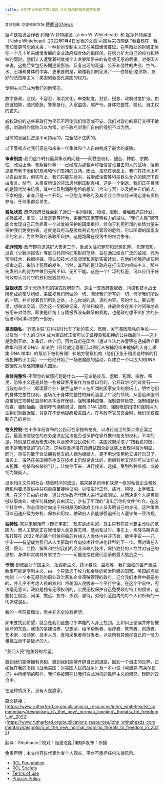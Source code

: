 ```yaml
---
title: 专制主义是新常态2022 年对自由的威胁迫在眉睫
---
```

`喜马拉雅-华盛顿DC农场` [轉載自GNews](https://gnews.org/zh-hans/1844187/)

据卢瑟福协会作者 约翰·W·怀特黑德（John W. Whitehead）和 妮莎怀特黑德 （Nisha Whitehead）2022年1月4日发表的文章
![](https://assets.gnews.org/wp-content/uploads/2022/01/image002-1.gif)图片来自网络
“看着现在，我预知着更可能的未来：一种新的专制主义正在美国缓慢蔓延。在黑暗处的财阀正坐在一个几十年来缓慢发展的企业政府综合体的指挥所。在努力扩大自己的权力和特权的同时，他们让人遭受着制度或个人贪婪所带来的有意或无意的后果。对美国人来说，这些后果包括长期通货膨胀、反复出现的衰退、公开和隐性的失业、空气、水、土壤和身体的中毒，更重要的是，颠覆我们的宪法。”——伯特伦·格罗斯，友好的法西斯主义：美国的新面孔美国的权力。

专制主义已成为我们的新常态。

数字暴政，监视。不容忍，取消文化，审查制度。封锁、授权、政府过度扩张。供应链短缺，通货膨胀。警察暴行，入室盗窃，戒严令。身体完整性、隐私、自主权的丧失。

威权政府的这些暴政行为早已不再使我们惊恐或不安。我们对政府的暴行变得不敏感，对政府的腐败习以为常，对于政府对我们自由的侵犯不以为然。

目前的发展轨迹是不可持续的，完全站不住脚的。

以下警戒点对我们现在和未来一年集体和个人自由构成了最大的威胁。

**审查制度**-我们这个时代最具争议的问题——同性恋权利、堕胎、种族、宗教、性、政治正确、警察暴行等——已经成为那些声称相信言论自由的人的战场，但前提是有利于他们的观点和他们支持的立场。因此，虽然在表面上，我们在技术上可以自由发言，但实际上，我们只能在脸书，谷歌或油管等科技巨头允许的情况下自由发言。然而，从审查所谓的非法思想到压制真相，这是一个倒退。我们正在目睹的是现代焚书坑儒，其中涉及到消除危险的想法（合法与否）以及拥护它们的人。不幸的是，审查只是一个开始。一旦您允许政府及其企业合作伙伴来确定谁有资格参与，任何事都会发生。

**紧急状态**-既然政府已经尝到了通过一系列封锁、授权、限制、接触者追踪计划、加强监视、审查、过度定罪等行为，来展示国家警察权力的滋味，“我们人民”很可能会发现自己正负担着一个过度被保护的国家重担，倾向于利用所谓的疫情力量来保护我们免受伤害。这就是政府马基雅维利式危机管理的危险，它以所谓的国家安全的名义，为各种政府暴政所辩护。这是隐藏在视线中的权力争夺。

**犯罪预知**-政府即将迅速扩大警务工作，重点关注犯罪前和思想犯罪。 犯罪预知，出自《少数派报告》等反乌托邦科幻电影的范畴，旨在通过结合广泛的监视、行为预测技术、数据挖掘、预认知技术以及邻里和家庭告密计划，在他们能够造成任何损害之前，来防止犯罪的发生。当然，其目的是让政府在打击国内极端主义，那些先发制人的努力中做到无所不知、无所不能。这是一个广泛的标签，可以应用于任何政府认为对它的权利是威胁的人。

**监视状态**-这个无所不知的第四政府部门，是由一支政府告密者、间谍和技术战士所组成的军队组织，来监视我们所做的一切，阅读我们所写的一切，倾听我们所说的一切，并监视着我们所到之处。小心你说的话，读的内容，写的什么，要去哪里，想和谁交流，因为这一切都被记录、存储和编目，并最终会在某个时间和地点被用来对付你。即使是传统上与情报界没有联系的机构，也是政府想不断扩大的告密者和间谍网络的一部分。

**基因隐私**– “罪恶关联”在科技时代有了新的意义。然而，关于基因隐私的争论——以及当一个人的 DNA 成为第四修正案可以无证搜查和扣押的公共商品时——这才是刚刚开始。准备好，伙计们，因为政府在国会（通过立法允许警察在逮捕后立即收集和测试 DNA）和法院（已经裁定警察可以例行从被捕但尚未被捕的人身上采集 DNA 样本）的帮助下被判有罪）和地方警察机构（他们正急于购买这种新的打击犯罪的小工具）——已经开始了一场恶魔般的运动，以建立一个以庞大的DNA 数据库为基础的嫌疑人国家。

**身体完整性**-不管你的敏感问题是什么——无论是疫苗、堕胎、犯罪、宗教、移民、恐怖主义还是其他一些被政客用来作为拉票口号的，公开政治化的试金石——当政府和企业（即国营企业）联手迫使个人在所谓的国家安全的祭坛上，牺牲他们的身体完整性权利。这场关于身体完整性的辩论涵盖了广泛的领域，从堕胎和强制疫苗到生物特征监测和基本医疗保健。强制接种疫苗、强制腔体检查、强制结肠镜检查、强制抽血、强制呼气酒精测试、强制 DNA 提取、强制眼部扫描和强制纳入生物识别数据库，只是在不断地提醒着美国人，在与政府官员交会时，我们无权控制自己的身体。

**枪支控制**-在十多年前宣布的公民可在家拥有枪支，以进行自卫的第二修正案之后，最高法院现在的任务是决定宪法是否也保护在家外携带枪支的权利。不幸的是，特别是在涉及枪支权利以及整体公民权利时，美国政府采取了“按我说的做，而不是我所做的”的心态。这种双重标准在政府试图全副武装上表现得最为明显，同时，将任何敢于合法拥有枪支的人视为嫌疑人，更不用说使用枪支进行自卫了。事实上，虽然在美国拥有枪支在技术上仍然是合法的，但拥有枪支现在可以让在从未犯罪、枪杀和被杀的当儿，让你停下来，进行搜查、逮捕、受到各种监视、或被视为嫌疑人。

出示相关文件的社会-随着时间的流逝，越来越多的州和联邦一级的私营企业和政府机构要求提供中共病毒疫苗接种证明，以便进行工作、旅行、购物、上学和生活。在这个自由的社会，通过允许政府代理人进行试纸测试，从而决定个人是否能够从事商业、或任何其他的自由活动，才有了所谓的“请出示你的文件”社会。在这个社会中，你必须随时向出于任何原因的政府工作人员表明自己的身份。这种策略可以迅速升级为夺权、保权和用权，使政府人员能够强迫任何人遵守每一项法规。

**独特性**-欢迎来到矩阵（即元宇宙），现实是虚拟的，自由只有在技术霸主允许的范围内，而人工智能正在慢慢使人类变得无用、低劣和过时。事实上，埃隆马斯克宣布打算在 2022 年的某个时候将脑芯片植入人类体内并非巧合。数字宇宙——元宇宙——有望成为我们从人类驱动社会向技术社会进化转型的下一步。面对旨在入侵、侵入、监控、操纵和控制我们的企业和政府技术，保持独特的人性并对自己的思想、身体和灵魂具有掌控力———可能是摆在我们面前的最大挑战之一。

**专制**-即使面对军国主义、法西斯主义、技术暴政、监视等，我们面临的最严重威胁很可能是专制主义，由一个只效忠于权力和金钱的统治阶级的国家。美国的盗贼统制（一个由无原则的职业政治家和企业窃贼管理的政府，迎合我们本性中最恶劣的，并几乎不考虑人民的权利）将美国人民吸进一个平行宇宙。在这个宇宙中，宪法毫无意义，政府是拥有无限权利的，公民无权保护自己免受政府特工的侵害，这些特工偷窃、间谍、撒谎、掠夺、杀戮、虐待，对他们范围内的每个人和所有的一切造成混乱。

新的一年前景黯淡，但并非完全没有希望。

如果要找到希望，就会在我们这些尽所本能的人身上找到。比如纠正错误并修复被破坏的东西。我指的是建设者、思想家、给予帮助者、治疗者、教育者、创造者、艺术家、活动家、技术人员、食物采集者和分发者，以及所有其他尽自己的一份力量建立而不是破坏的人。

“我们人民”是美好的希望。

直到我们能够拥有真相，直到我们能够开辟自己的道路，回到一个自由的世界，正如我在我的书籍《战地美国：对美国人民的战争》及一本小说《埃里克·布莱尔日记》中所阐明的那样，我们将被困在让我们彼此对抗的民粹主义的愤怒、琐碎的政治中。

在这种情况下，没有人是赢家。

原文链接： [https://www.rutherford.org/publications\_resources/john\_whiteheads\_commentary/despotism\_is\_the\_new\_normal\_looming\_threats\_to\_freedom\_in\_2022](https://www.rutherford.org/publications_resources/john_whiteheads_commentary/despotism_is_the_new_normal_looming_threats_to_freedom_in_2022)

翻译：Stephanie | 校对：烟波浩淼 |编辑&发布：断播

 

免责声明：本文内容仅代表作者个人观点，平台不承担任何法律风险。

- [ROL Foundation](https://rolfoundation.org/)
- [ROL Society](https://rolsociety.org/)
- [Terms of use](https://gnews.org/terms-of-use-3/)
- [Privacy Policy](https://gnews.org/privacy-policy/)

